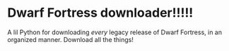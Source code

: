 Dwarf Fortress downloader!!!!!
=========

A lil Python for downloading *every* legacy release of Dwarf Fortress, in an organized manner. Download all the things!
